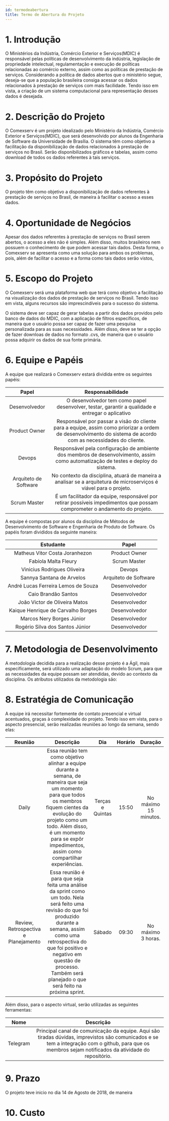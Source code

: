 ```yaml
---
id: termodeabertura
title: Termo de Abertura do Projeto
---
```


# 1. Introdução

O Ministérios da Indústria, Comércio Exterior e Serviços(MDIC) é responsável pelas políticas de desenvolvimento da indústria, legislação de propriedade intelectual, regulamentação e execução de políticas relacionadas ao comércio externo, assim como as políticas de prestação de serviços. Considerando a política de dados abertos que o ministério segue, deseja-se que a população brasileira consiga acessar os dados relacionados à prestação de serviços com mais facilidade. Tendo isso em vista, a criação de um sistema computacional para representação desses dados é desejada.

# 2. Descrição do Projeto

O Comexserv é um projeto idealizado pelo Ministério da Indústria, Comércio Exterior e Serviços(MDIC), que será desenvolvido por alunos da Engenharia de Software da Universidade de Brasília. O sistema têm como objetivo a facilitação da disponibilização de dados relacionados à prestação de serviços no Brasil. Serão disponibilizados gráficos e tabelas, assim como download de todos os dados referentes à tais serviços.

# 3. Propósito do Projeto

O projeto têm como objetivo a disponibilização de dados referentes à prestação de serviços no Brasil, de maneira à facilitar o acesso a esses dados.

# 4. Oportunidade de Negócios

Apesar dos dados referentes à prestação de serviços no Brasil serem abertos, o acesso a eles não é simples. Além disso, muitos brasileiros nem possuem o conhecimento de que podem acessar tais dados. Desta forma, o Comexserv se apresenta como uma solução para ambos os problemas, pois, além de facilitar o acesso e a forma como tais dados serão vistos,

# 5. Escopo do Projeto

O Comexserv será uma plataforma web que terá como objetivo a facilitação na visualização dos dados de prestação de serviços no Brasil. Tendo isso em vista, alguns recursos são imprescindíveis para o sucesso do sistema.

O sistema deve ser capaz de gerar tabelas a partir dos dados providos pelo banco de dados do MDIC, com a aplicação de filtros específicos, de maneira que o usuário possa ser capaz de fazer uma pesquisa personalizada para as suas necessidades. Além disso, deve se ter a opção de fazer downloas de dados no formato .cvs, de maneira que o usuário possa adquirir os dados de sua fonte primária.

# 6. Equipe e Papéis

A equipe que realizará o Comexserv estará dividida entre os seguintes papéis:

| Papel | Responsabilidade |
| :---: | :--------------: |
| Desenvolvedor | O desenvolvedor tem como papel desenvolver, testar, garantir a qualidade e entregar o aplicativo |
| Product Owner | Responsável por passar a visão do cliente para a equipe, assim como priorizar a ordem de desenvolvimento do sistema de acordo com as necessidades do cliente. |
| Devops | Responsável pela configuração de ambiente dos membros de desenvolvimento, assim como automatização de testes e deploy do sistema. |
| Arquiteto de Software | No contexto da disciplina, atuará de maneira a analisar se a arquitetura de microserviços é viável para o projeto. |
| Scrum Master | É um facilitador da equipe, responsável por retirar possíveis impedimentos que possam comprometer o andamento do projeto. |

A equipe é compostas por alunos da disciplina de Métodos de Desenvolvimento de Software e Engenharia de Produto de Software. Os papéis foram divididos da seguinte maneira:

| Estudante | Papel |
| :-------: | :---: |
| Matheus Vitor Costa Joranhezon | Product Owner |
| Fabíola Malta Fleury | Scrum Master |
| Vinicius Rodrigues Oliveira | Devops |
| Sannya Santana de Arvelos | Arquiteto de Software |
| André Lucas Ferreira Lemos de Souza | Desenvolvedor |
| Caio Brandão Santos | Desenvolvedor |
| João Victor de Oliveira Matos | Desenvolvedor |
| Kaique Henrique de Carvalho Borges | Desenvolvedor |
| Marcos Nery Borges Júnior | Desenvolvedor |
| Rogério Silva dos Santos Júnior | Desenvolvedor |

# 7. Metodologia de Desenvolvimento

A metodologia decidida para a realização desse projeto é a Ágil, mais especificamente, será utilizado uma adaptação do modelo Scrum, para que as necessidades da equipe possam ser atendidas, devido ao contexto da disciplina. Os atributos utilizados da metodologia são:

# 8. Estratégia de Comunicação

A equipe irá necessitar fortemente de contato presencial e virtual acentuados, graças à complexidade do projeto. Tendo isso em vista, para o aspecto presencial, serão realizadas reuniões ao longo da semana, sendo elas:

| Reunião | Descrição | Dia | Horário | Duração |
| :-----: | :-------: | :-: | :-----: | :-----: |
| Daily | Essa reunião tem como objetivo alinhar a equipe durante a semana, de maneira que seja um momento para que todos os membros fiquem cientes da evolução do projeto como um todo. Além disso, é um momento para se expôr impedimentos, assim como compartilhar experiências.  | Terças e Quintas | 15:50 | No máximo 15 minutos. |
| Review, Retrospectiva e Planejamento  | Essa reunião é para que seja feita uma análise da sprint como um todo. Nela será feito uma revisão do que foi produzido durante a semana, assim como uma retrospectiva do que foi positivo e negativo em questão de processo. Também será planejado o que será feito na próxima sprint. | Sábado | 09:30  | No máximo 3 horas.  |

Além disso, para o aspecto virtual, serão utilizadas as seguintes ferramentas:

| Nome | Descrição |
| :--: | :-------: |
| Telegram | Principal canal de comunicação da equipe. Aqui são tiradas dúvidas, imprevistos são comunicados e se tem a integração com o github, para que os membros sejam notificados da atividade do repositório. |

# 9. Prazo

O projeto teve inicio no dia 14 de Agosto de 2018, de maneira

# 10. Custo
